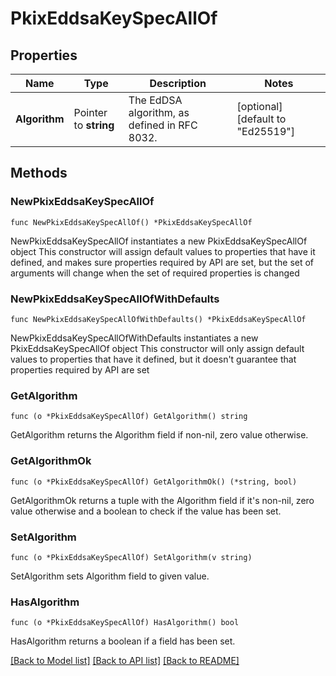 # PkixEddsaKeySpecAllOf

## Properties

Name | Type | Description | Notes
------------ | ------------- | ------------- | -------------
**Algorithm** | Pointer to **string** | The EdDSA algorithm, as defined in RFC 8032. | [optional] [default to "Ed25519"]

## Methods

### NewPkixEddsaKeySpecAllOf

`func NewPkixEddsaKeySpecAllOf() *PkixEddsaKeySpecAllOf`

NewPkixEddsaKeySpecAllOf instantiates a new PkixEddsaKeySpecAllOf object
This constructor will assign default values to properties that have it defined,
and makes sure properties required by API are set, but the set of arguments
will change when the set of required properties is changed

### NewPkixEddsaKeySpecAllOfWithDefaults

`func NewPkixEddsaKeySpecAllOfWithDefaults() *PkixEddsaKeySpecAllOf`

NewPkixEddsaKeySpecAllOfWithDefaults instantiates a new PkixEddsaKeySpecAllOf object
This constructor will only assign default values to properties that have it defined,
but it doesn't guarantee that properties required by API are set

### GetAlgorithm

`func (o *PkixEddsaKeySpecAllOf) GetAlgorithm() string`

GetAlgorithm returns the Algorithm field if non-nil, zero value otherwise.

### GetAlgorithmOk

`func (o *PkixEddsaKeySpecAllOf) GetAlgorithmOk() (*string, bool)`

GetAlgorithmOk returns a tuple with the Algorithm field if it's non-nil, zero value otherwise
and a boolean to check if the value has been set.

### SetAlgorithm

`func (o *PkixEddsaKeySpecAllOf) SetAlgorithm(v string)`

SetAlgorithm sets Algorithm field to given value.

### HasAlgorithm

`func (o *PkixEddsaKeySpecAllOf) HasAlgorithm() bool`

HasAlgorithm returns a boolean if a field has been set.


[[Back to Model list]](../README.md#documentation-for-models) [[Back to API list]](../README.md#documentation-for-api-endpoints) [[Back to README]](../README.md)


